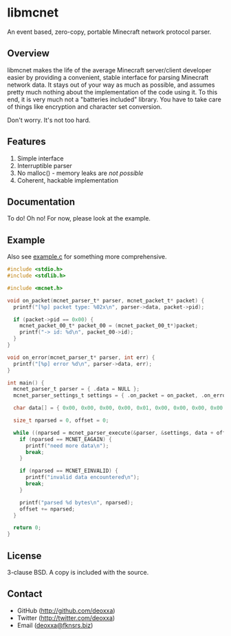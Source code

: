 libmcnet
========

An event based, zero-copy, portable Minecraft network protocol parser.

Overview
--------

libmcnet makes the life of the average Minecraft server/client developer easier
by providing a convenient, stable interface for parsing Minecraft network data.
It stays out of your way as much as possible, and assumes pretty much nothing
about the implementation of the code using it. To this end, it is very much not
a "batteries included" library. You have to take care of things like encryption
and character set conversion.

Don't worry. It's not too hard.

Features
--------

1. Simple interface
2. Interruptible parser
3. No malloc() - memory leaks are *not possible*
4. Coherent, hackable implementation

Documentation
-------------

To do! Oh no! For now, please look at the example.

Example
-------

Also see [example.c](example.c) for something more comprehensive.

```c
#include <stdio.h>
#include <stdlib.h>

#include <mcnet.h>

void on_packet(mcnet_parser_t* parser, mcnet_packet_t* packet) {
  printf("[%p] packet type: %02x\n", parser->data, packet->pid);

  if (packet->pid == 0x00) {
    mcnet_packet_00_t* packet_00 = (mcnet_packet_00_t*)packet;
    printf("-> id: %d\n", packet_00->id);
  }
}

void on_error(mcnet_parser_t* parser, int err) {
  printf("[%p] error %d\n", parser->data, err);
}

int main() {
  mcnet_parser_t parser = { .data = NULL };
  mcnet_parser_settings_t settings = { .on_packet = on_packet, .on_error = on_error };

  char data[] = { 0x00, 0x00, 0x00, 0x00, 0x01, 0x00, 0x00, 0x00, 0x00, 0x02 };

  size_t nparsed = 0, offset = 0;

  while ((nparsed = mcnet_parser_execute(&parser, &settings, data + offset, 10 - offset)) != 0) {
    if (nparsed == MCNET_EAGAIN) {
      printf("need more data\n");
      break;
    }

    if (nparsed == MCNET_EINVALID) {
      printf("invalid data encountered\n");
      break;
    }

    printf("parsed %d bytes\n", nparsed);
    offset += nparsed;
  }

  return 0;
}
```

License
-------

3-clause BSD. A copy is included with the source.

Contact
-------

* GitHub (http://github.com/deoxxa)
* Twitter (http://twitter.com/deoxxa)
* Email (deoxxa@fknsrs.biz)
